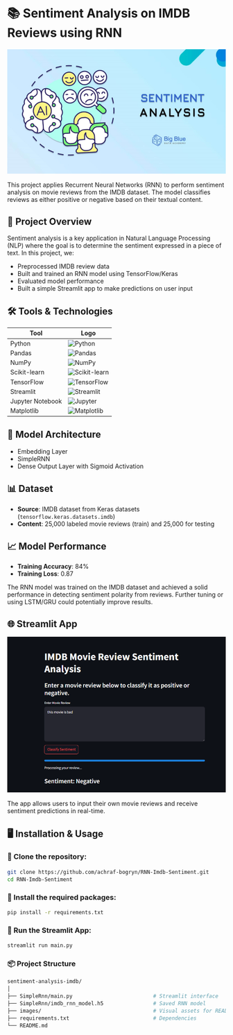 # 📚 Sentiment Analysis on IMDB Reviews using RNN

![Model Architecture](images/sentiment-analysis.PNG)


This project applies Recurrent Neural Networks (RNN) to perform sentiment analysis on movie reviews from the IMDB dataset. The model classifies reviews as either positive or negative based on their textual content.

## 🚀 Project Overview

Sentiment analysis is a key application in Natural Language Processing (NLP) where the goal is to determine the sentiment expressed in a piece of text. In this project, we:

- Preprocessed IMDB review data
- Built and trained an RNN model using TensorFlow/Keras
- Evaluated model performance
- Built a simple Streamlit app to make predictions on user input

## 🛠️ Tools & Technologies

| Tool           | Logo |
|----------------|------|
| Python         | ![Python](https://img.shields.io/badge/Python-3776AB?style=for-the-badge&logo=python&logoColor=white) |
| Pandas         | ![Pandas](https://img.shields.io/badge/Pandas-150458?style=for-the-badge&logo=pandas&logoColor=white) |
| NumPy          | ![NumPy](https://img.shields.io/badge/NumPy-013243?style=for-the-badge&logo=numpy&logoColor=white) |
| Scikit-learn   | ![Scikit-learn](https://img.shields.io/badge/Scikit--learn-F7931E?style=for-the-badge&logo=scikit-learn&logoColor=white) |
| TensorFlow     | ![TensorFlow](https://img.shields.io/badge/TensorFlow-FF6F00?style=for-the-badge&logo=tensorflow&logoColor=white) |
| Streamlit      | ![Streamlit](https://img.shields.io/badge/Streamlit-FF4B4B?style=for-the-badge&logo=streamlit&logoColor=white) |
| Jupyter Notebook | ![Jupyter](https://img.shields.io/badge/Jupyter-F37626?style=for-the-badge&logo=jupyter&logoColor=white) |
| Matplotlib     | ![Matplotlib](https://img.shields.io/badge/Matplotlib-11557C?style=for-the-badge&logo=matplotlib&logoColor=white) |



## 🧠 Model Architecture

- Embedding Layer
- SimpleRNN 
- Dense Output Layer with Sigmoid Activation

## 📊 Dataset

- **Source**: IMDB dataset from Keras datasets (`tensorflow.keras.datasets.imdb`)
- **Content**: 25,000 labeled movie reviews (train) and 25,000 for testing

## 📈 Model Performance

- **Training Accuracy**: 84%
- **Training Loss**: 0.87

The RNN model was trained on the IMDB dataset and achieved a solid performance in detecting sentiment polarity from reviews. Further tuning or using LSTM/GRU could potentially improve results.


## 🌐 Streamlit App

![Model Architecture](images/streamlit-app.PNG)



The app allows users to input their own movie reviews and receive sentiment predictions in real-time.

## 🖥️ Installation & Usage

### 🔹 Clone the repository:

```bash
git clone https://github.com/achraf-bogryn/RNN-Imdb-Sentiment.git
cd RNN-Imdb-Sentiment
```

### 🔹 Install the required packages:
```bash
pip install -r requirements.txt
```

### 🔹 Run the Streamlit App:
```bash
streamlit run main.py
```

### 📦 Project Structure
```bash 
sentiment-analysis-imdb/
│
├── SimpleRnn/main.py                          # Streamlit interface
├── SimpleRnn/imdb_rnn_model.h5                # Saved RNN model
├── images/                                    # Visual assets for README
├── requirements.txt                           # Dependencies
└── README.md
```
